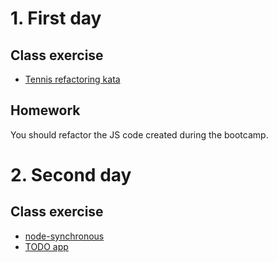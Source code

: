 # 1. First day
## Class exercise
- [Tennis refactoring kata](tennis-refactoring-kata)

## Homework
You should refactor the JS code created during the bootcamp.

# 2. Second day
## Class exercise
- [node-synchronous](node-synchronous)
- [TODO app](todo-app)
